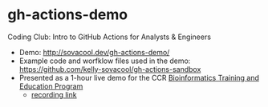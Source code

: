 # gh-actions-demo

Coding Club: Intro to GitHub Actions for Analysts & Engineers

- Demo: <http://sovacool.dev/gh-actions-demo/>
- Example code and worfklow files used in the demo: <https://github.com/kelly-sovacool/gh-actions-sandbox>
- Presented as a 1-hour live demo for the CCR [Bioinformatics Training and Education Program](https://bioinformatics.ccr.cancer.gov/btep/classes/) 
  - [recording link](https://cbiit.webex.com/cbiit/ldr.php?RCID=3c728d9bd6f2efc3ecad6b72a807a7c2)
